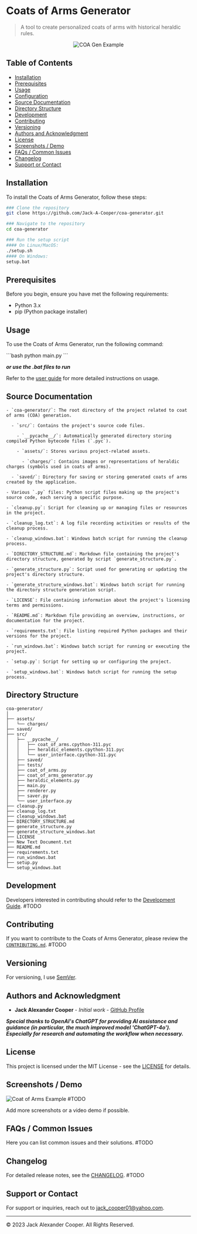 # Coats of Arms Generator
> A tool to create personalized coats of arms with historical heraldic rules.

<p align="center">
  <img src="resources/examples/coa gen example.png" alt="COA Gen Example">
</p>


## Table of Contents
- [Installation](#installation)
- [Prerequisites](#prerequisites)
- [Usage](#usage)
- [Configuration](#configuration)
- [Source Documentation](#Source-Documentation)
- [Directory Structure](#Directory-Structure)
- [Development](#development)
- [Contributing](#contributing)
- [Versioning](#versioning)
- [Authors and Acknowledgment](#authors-and-acknowledgment)
- [License](#license)
- [Screenshots / Demo](#screenshots--demo)
- [FAQs / Common Issues](#faqs--common-issues)
- [Changelog](#changelog)
- [Support or Contact](#support-or-contact)

## Installation
To install the Coats of Arms Generator, follow these steps:

```bash
### Clone the repository
git clone https://github.com/Jack-A-Cooper/coa-generator.git

### Navigate to the repository
cd coa-generator

### Run the setup script
#### On Linux/MacOS:
./setup.sh
#### On Windows:
setup.bat
```

## Prerequisites
Before you begin, ensure you have met the following requirements:
- Python 3.x
- pip (Python package installer)

## Usage
To use the Coats of Arms Generator, run the following command:

\```bash
python main.py
\```

***or use the .bat files to run***

Refer to the [user guide](USER_GUIDE.md) for more detailed instructions on usage.

## Source Documentation
```
- `coa-generator/`: The root directory of the project related to coat of arms (COA) generation.

  - `src/`: Contains the project's source code files.

    - `__pycache__/`: Automatically generated directory storing compiled Python bytecode files (`.pyc`).

    - `assets/`: Stores various project-related assets.

      - `charges/`: Contains images or representations of heraldic charges (symbols used in coats of arms).

  - `saved/`: Directory for saving or storing generated coats of arms created by the application.

- Various `.py` files: Python script files making up the project's source code, each serving a specific purpose.

- `cleanup.py`: Script for cleaning up or managing files or resources in the project.

- `cleanup_log.txt`: A log file recording activities or results of the cleanup process.

- `cleanup_windows.bat`: Windows batch script for running the cleanup process.

- `DIRECTORY_STRUCTURE.md`: Markdown file containing the project's directory structure, generated by script `generate_structure.py`.

- `generate_structure.py`: Script used for generating or updating the project's directory structure.

- `generate_structure_windows.bat`: Windows batch script for running the directory structure generation script.

- `LICENSE`: File containing information about the project's licensing terms and permissions.

- `README.md`: Markdown file providing an overview, instructions, or documentation for the project.

- `requirements.txt`: File listing required Python packages and their versions for the project.

- `run_windows.bat`: Windows batch script for running or executing the project.

- `setup.py`: Script for setting up or configuring the project.

- `setup_windows.bat`: Windows batch script for running the setup process.
```

## Directory Structure
```
coa-generator/
│
├── assets/
│   └── charges/
├── saved/
├── src/
│   ├── __pycache__/
│   │   ├── coat_of_arms.cpython-311.pyc
│   │   ├── heraldic_elements.cpython-311.pyc
│   │   └── user_interface.cpython-311.pyc
│   ├── saved/
│   ├── tests/
│   ├── coat_of_arms.py
│   ├── coat_of_arms_generator.py
│   ├── heraldic_elements.py
│   ├── main.py
│   ├── renderer.py
│   ├── saver.py
│   └── user_interface.py
├── cleanup.py
├── cleanup_log.txt
├── cleanup_windows.bat
├── DIRECTORY_STRUCTURE.md
├── generate_structure.py
├── generate_structure_windows.bat
├── LICENSE
├── New Text Document.txt
├── README.md
├── requirements.txt
├── run_windows.bat
├── setup.py
└── setup_windows.bat
```
## Development
Developers interested in contributing should refer to the [Development Guide](DEVELOPMENT.md).
#TODO

## Contributing
If you want to contribute to the Coats of Arms Generator, please review the [`CONTRIBUTING.md`](CONTRIBUTING.md).
#TODO

## Versioning
For versioning, I use [SemVer](https://semver.org/).

## Authors and Acknowledgment
- **Jack Alexander Cooper** - *Initial work* - [GitHub Profile](https://github.com/Jack-A-Cooper)

***Special thanks to OpenAI's ChatGPT for providing AI assistance and guidance (in particular, the much improved model 'ChatGPT-4o'). Especially for research and automating the workflow when necessary.***

## License
This project is licensed under the MIT License - see the [LICENSE](LICENSE) for details.

## Screenshots / Demo
![Coat of Arms Example](path-to-screenshot.png)
#TODO

Add more screenshots or a video demo if possible.

## FAQs / Common Issues
Here you can list common issues and their solutions.
#TODO

## Changelog
For detailed release notes, see the [CHANGELOG](CHANGELOG).
#TODO

## Support or Contact
For support or inquiries, reach out to [jack_cooper01@yahoo.com](mailto:jack_cooper01@yahoo.com).

---
© 2023 Jack Alexander Cooper. All Rights Reserved.
